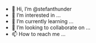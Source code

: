 - 👋 Hi, I’m @stefanthunder
- 👀 I’m interested in ...
- 🌱 I’m currently learning ...
- 💞️ I’m looking to collaborate on ...
- 📫 How to reach me ...

<!---
stefanthunder/stefanthunder is a ✨ special ✨ repository because its `README.md` (this file) appears on your GitHub profile.
You can click the Preview link to take a look at your changes.
--->
